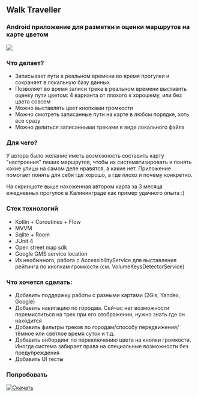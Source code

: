 ## Walk Traveller
### Android приложение для разметки и оценки маршрутов на карте цветом

<img src="https://github.com/user-attachments/assets/a57c60f5-67e3-4983-83a4-ba21a0ce8102" />

### Что делает?
- Записывает пути в реальном времени во время прогулки и сохраняет в локальную базу данных
- Позволяет во время записи трека в реальном времени выставить оценку пути цветом: 4 варианта от плохого к хорошему, или без цвета совсем
- Можно выставлять цвет кнопками громкости
- Можно смотреть записанные пути на карте в любом порядке, хоть все сразу
- Можно делиться записанными треками в виде локального файла

### Для чего?
У автора было желание иметь возможность составить карту "настроения" пеших маршрутов, чтобы их систематизировать и понять какие улицы на самом деле нравятся, а какие нет. Приложение помогает понять для себя где хорошо, а где плохо и почему конкретно.

На скриншоте выше нахоженная автором карта за 3 месяца ежедневных прогулок в Калининграде как пример удачного опыта :)

### Стек технологий
- Kotlin + Coroutines + Flow
- MVVM
- Sqlite + Room
- JUnit 4
- Open street map sdk
- Google GMS service location
- Из необычного, работа с AccessibilityService для выставления рейтинга по кнопкам громкости (см. VolumeKeysDetectorService)

### Что хочется сделать:
- Добавить поддержку работы с разными картами (2Gis, Yandex, Google)
- Добавить навигацию по городам. Сейчас нет возможности перемиститься на трек при его отображении, нужно знать где он находится
- Добавить фильтры треков по городам/способу передвижения/тёмное или светлое время суток и т.д.
- Добавить онбординг по переключению цвета на кнопки громкости. Иногда система забирает права на специальные возможности без предупреждения
- Добавить UI тесты

### Попробовать

[![Скачать](https://github.com/user-attachments/assets/0057c3e6-037f-4388-8173-b7d712673802)](https://play.google.com/store/apps/details?id=ru.lobotino.walktraveller&pcampaignid=web_share)


